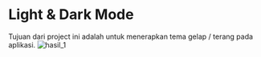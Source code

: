 # Light & Dark Mode
Tujuan dari project ini adalah untuk menerapkan tema gelap / terang pada aplikasi.
![hasil_1](https://user-images.githubusercontent.com/106456123/172052488-960eff1b-e735-4801-97a5-70e23fac25f2.jpg)

